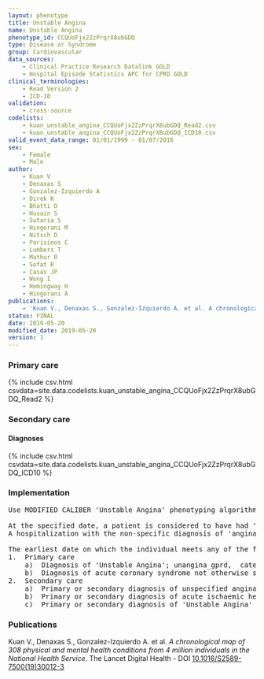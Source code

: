 ```yaml
---
layout: phenotype
title: Unstable Angina
name: Unstable Angina
phenotype_id: CCQUoFjx2ZzPrqrX8ubGDQ 
type: Disease or Syndrome
group: Cardiovascular
data_sources: 
    - Clinical Practice Research Datalink GOLD
    - Hospital Episode Statistics APC for CPRD GOLD
clinical_terminologies: 
    - Read Version 2
    - ICD-10
validation: 
    - cross-source
codelists: 
    - kuan_unstable_angina_CCQUoFjx2ZzPrqrX8ubGDQ_Read2.csv
    - kuan_unstable_angina_CCQUoFjx2ZzPrqrX8ubGDQ_ICD10.csv
valid_event_data_range: 01/01/1999 - 01/07/2016
sex: 
    - Female
    - Male
author: 
    - Kuan V
    - Denaxas S
    - Gonzalez-Izquierdo A
    - Direk K
    - Bhatti O
    - Husain S
    - Sutaria S
    - Hingorani M
    - Nitsch D
    - Parisinos C
    - Lumbers T
    - Mathur R
    - Sofat R
    - Casas JP
    - Wong I
    - Hemingway H
    - Hingorani A
publications: 
    - 'Kuan V., Denaxas S., Gonzalez-Izquierdo A. et al. A chronological map of 308 physical and mental health conditions from 4 million individuals in the National Health Service. The Lancet Digital Health - DOI: 10.1016/S2589-7500(19)30012-3' 
status: FINAL
date: 2019-05-20
modified_date: 2019-05-20
version: 1
---
```

### Primary care 
{% include csv.html csvdata=site.data.codelists.kuan_unstable_angina_CCQUoFjx2ZzPrqrX8ubGDQ_Read2 %}
### Secondary care 
#### Diagnoses 
{% include csv.html csvdata=site.data.codelists.kuan_unstable_angina_CCQUoFjx2ZzPrqrX8ubGDQ_ICD10 %}
### Implementation 
<pre>Use MODIFIED CALIBER 'Unstable Angina' phenotyping algorithm:

At the specified date, a patient is considered to have had 'Unstable Angina' IF they meet the criteria for any of the following on or before the specified date: 
A hospitalization with the non-specific diagnosis of 'angina' as the primary diagnosis, where there is no procedure giving a reason for admission (PCI or CABG), is considered to be 'Unstable Angina'.

The earliest date on which the individual meets any of the following criteria on or before the specified date is defined as the first event date:
1.	Primary care
    a)	Diagnosis of 'Unstable Angina'; unangina_gprd,  category 2, 3
    b)	Diagnosis of acute coronary syndrome not otherwise specified; acs_gprd, category 3
2.	Secondary care
    a)	Primary or secondary diagnosis of unspecified angina (ICD-10 I20.9) during a hospitalization that did not have a PCI or CABG procedure performed
    b)	Primary or secondary diagnosis of acute ischaemic heart disease during a hospitalization; acute_ihd_hes, category 3
    c)	Primary or secondary diagnosis of 'Unstable Angina' during a hospitalization; uangina_hes, category 1</pre> 
 
### Publications 
Kuan V., Denaxas S., Gonzalez-Izquierdo A. et al. _A chronological map of 308 physical and mental health conditions from 4 million individuals in the National Health Service_. The Lancet Digital Health - DOI <a href='https://www.thelancet.com/journals/landig/article/PIIS2589-7500(19)30012-3/fulltext'>10.1016/S2589-7500(19)30012-3</a>